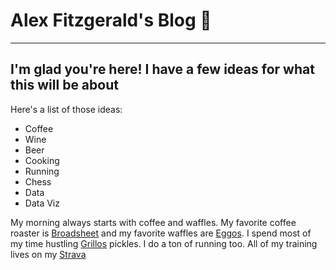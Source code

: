 # Alex Fitzgerald's Blog :purple_heart:
-----------------------
## I'm glad you're here! I have a few ideas for what this will be about
Here's a list of those ideas:
* Coffee
* Wine
* Beer
* Cooking
* Running
* Chess
* Data
* Data Viz

My morning always starts with coffee and waffles. 
My favorite coffee roaster is [Broadsheet](https://www.broadsheetcoffee.com/) and my favorite waffles are [Eggos](https://www.leggomyeggo.com/en_US/home.html). I spend most of my time hustling [Grillos](https://www.grillospickles.com/) pickles. I do a ton of running too. All of my training lives on my [Strava](https://www.strava.com/athletes/29768277)
